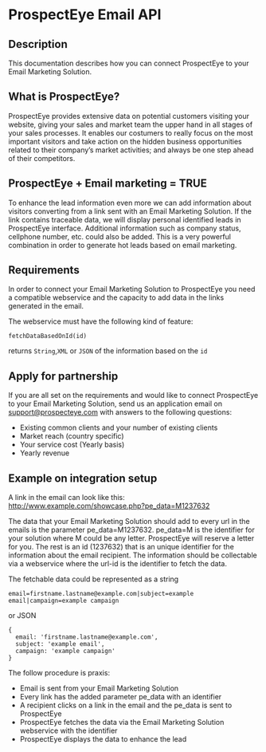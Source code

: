 ProspectEye Email API
=====================

Description
---------------------
This documentation describes how you can connect ProspectEye to your Email Marketing Solution.

What is ProspectEye?
---------------------
ProspectEye provides extensive data on potential customers visiting your website, giving your sales and market team the upper hand in all stages of your sales processes. 
It enables our costumers to really focus on the most important visitors and take action on the hidden business opportunities related to their company’s market activities; and always be one step ahead of their competitors.

ProspectEye + Email marketing = TRUE
---------------------
To enhance the lead information even more we can add information about visitors converting from a link
sent with an Email Marketing Solution. If the link contains traceable data, we will display personal identified leads in ProspectEye interface. Additional information such as company status, cellphone number, etc. could also be added.
This is a very powerful combination in order to generate hot leads based on email marketing.

Requirements
---------------------
In order to connect your Email Marketing Solution to ProspectEye you need a compatible webservice and the capacity to add data
in the links generated in the email.

The webservice must have the following kind of feature:

``fetchDataBasedOnId(id)``

returns ``String``,``XML`` or ``JSON`` of the information based on the ``id``

Apply for partnership
---------------------
If you are all set on the requirements and would like to connect ProspectEye to your Email Marketing Solution, send us an application email on support@prospecteye.com
with answers to the following questions:

- Existing common clients and your number of existing clients
- Market reach (country specific)
- Your service cost (Yearly basis)
- Yearly revenue

Example on integration setup
---------------------
A link in the email can look like this: http://www.example.com/showcase.php?pe_data=M1237632

The data that your Email Marketing Solution should add to every url in the emails is the parameter pe_data=M1237632. pe_data=M
is the identifier for your solution where M could be any letter. ProspectEye will reserve a letter for you. The rest is an
id (1237632) that is an unique identifier for the information about the email recipient. The information should be collectable
via a webservice where the url-id is the identifier to fetch the data.

The fetchable data could be represented as a string

``
email=firstname.lastname@example.com|subject=example email|campaign=example campaign
``

or JSON

```
{
  email: 'firstname.lastname@example.com',
  subject: 'example email',
  campaign: 'example campaign'
}
```

The follow procedure is praxis:

- Email is sent from your Email Marketing Solution
- Every link has the added parameter pe_data with an identifier
- A recipient clicks on a link in the email and the pe_data is sent to ProspectEye
- ProspectEye fetches the data via the Email Marketing Solution webservice with the identifier
- ProspectEye displays the data to enhance the lead


